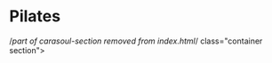 # Pilates
/*part of carasoul-section removed from index.html*/
class="container section"> 
    <div class="col-12 text-center text-xl-start">